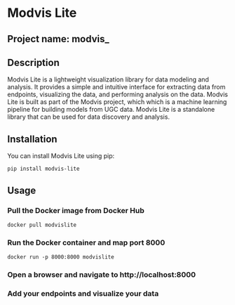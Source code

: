 # Modvis Lite
## Project name: modvis_
## Description
Modvis Lite is a lightweight visualization library for 
data modeling and analysis. It provides a simple and 
intuitive interface for extracting data from endpoints,
visualizing the data, and performing analysis on the data.
Modvis Lite is built as part of the Modvis project, which
which is a machine learning pipeline for building models from
UGC data. Modvis Lite is a standalone library that can be used
for data discovery and analysis.

## Installation
You can install Modvis Lite using pip:

    pip install modvis-lite

## Usage

### Pull the Docker image from Docker Hub
    docker pull modvislite

### Run the Docker container and map port 8000
    docker run -p 8000:8000 modvislite

### Open a browser and navigate to http://localhost:8000

### Add your endpoints and visualize your data